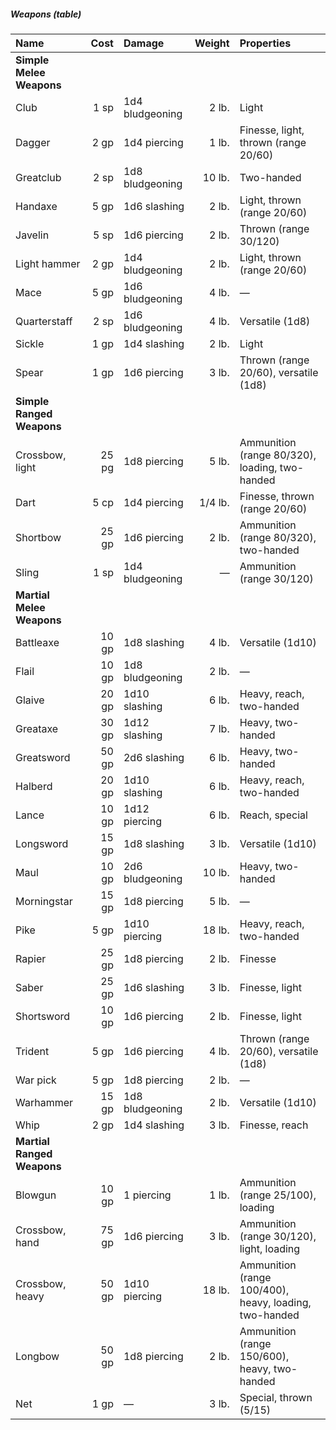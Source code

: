 ##### Weapons (table)

| Name            |  Cost | Damage          |  Weight | Properties                            |
|:----------------|------:|:----------------|--------:|:--------------------------------------|
| **Simple Melee Weapons**
| Club            |  1 sp | 1d4 bludgeoning |   2 lb. | Light                                 |
| Dagger          |  2 gp | 1d4 piercing    |   1 lb. | Finesse, light, thrown (range 20/60)  |
| Greatclub       |  2 sp | 1d8 bludgeoning |  10 lb. | Two-handed                            |
| Handaxe         |  5 gp | 1d6 slashing    |   2 lb. | Light, thrown (range 20/60)           |
| Javelin         |  5 sp | 1d6 piercing    |   2 lb. | Thrown (range 30/120)                 |
| Light hammer    |  2 gp | 1d4 bludgeoning |   2 lb. | Light, thrown (range 20/60)           |
| Mace            |  5 gp | 1d6 bludgeoning |   4 lb. | —                                     |
| Quarterstaff    |  2 sp | 1d6 bludgeoning |   4 lb. | Versatile (1d8)                       |
| Sickle          |  1 gp | 1d4 slashing    |   2 lb. | Light                                 |
| Spear           |  1 gp | 1d6 piercing    |   3 lb. | Thrown (range 20/60), versatile (1d8) |
| **Simple Ranged Weapons**
| Crossbow, light | 25 pg | 1d8 piercing    |   5 lb. | Ammunition (range 80/320), loading, two-handed |
| Dart            |  5 cp | 1d4 piercing    | 1/4 lb. | Finesse, thrown (range 20/60)         |
| Shortbow        | 25 gp | 1d6 piercing    |   2 lb. | Ammunition (range 80/320), two-handed |
| Sling           |  1 sp | 1d4 bludgeoning |       — | Ammunition (range 30/120)             |
| **Martial Melee Weapons**
| Battleaxe       | 10 gp | 1d8 slashing    |   4 lb. | Versatile (1d10)                      |
| Flail           | 10 gp | 1d8 bludgeoning |   2 lb. | —                                     |
| Glaive          | 20 gp | 1d10 slashing   |   6 lb. | Heavy, reach, two-handed              |
| Greataxe        | 30 gp | 1d12 slashing   |   7 lb. | Heavy, two-handed                     |
| Greatsword      | 50 gp | 2d6 slashing    |   6 lb. | Heavy, two-handed                     |
| Halberd         | 20 gp | 1d10 slashing   |   6 lb. | Heavy, reach, two-handed              |
| Lance           | 10 gp | 1d12 piercing   |   6 lb. | Reach, special                        |
| Longsword       | 15 gp | 1d8 slashing    |   3 lb. | Versatile (1d10)                      |
| Maul            | 10 gp | 2d6 bludgeoning |  10 lb. | Heavy, two-handed                     |
| Morningstar     | 15 gp | 1d8 piercing    |   5 lb. | —                                     |
| Pike            |  5 gp | 1d10 piercing   |  18 lb. | Heavy, reach, two-handed              |
| Rapier          | 25 gp | 1d8 piercing    |   2 lb. | Finesse                               |
| Saber           | 25 gp | 1d6 slashing    |   3 lb. | Finesse, light                        |
| Shortsword      | 10 gp | 1d6 piercing    |   2 lb. | Finesse, light                        |
| Trident         |  5 gp | 1d6 piercing    |   4 lb. | Thrown (range 20/60), versatile (1d8) |
| War pick        |  5 gp | 1d8 piercing    |   2 lb. | —                                     |
| Warhammer       | 15 gp | 1d8 bludgeoning |   2 lb. | Versatile (1d10)                      |
| Whip            |  2 gp | 1d4 slashing    |   3 lb. | Finesse, reach                        |
| **Martial Ranged Weapons**
| Blowgun         | 10 gp | 1 piercing      |   1 lb. | Ammunition (range 25/100), loading    |
| Crossbow, hand  | 75 gp | 1d6 piercing    |   3 lb. | Ammunition (range 30/120), light, loading |
| Crossbow, heavy | 50 gp | 1d10 piercing   |  18 lb. | Ammunition (range 100/400), heavy, loading, two-handed |
| Longbow         | 50 gp | 1d8 piercing    |   2 lb. | Ammunition (range 150/600), heavy, two-handed |
| Net             |  1 gp | —               |   3 lb. | Special, thrown (5/15)                |

